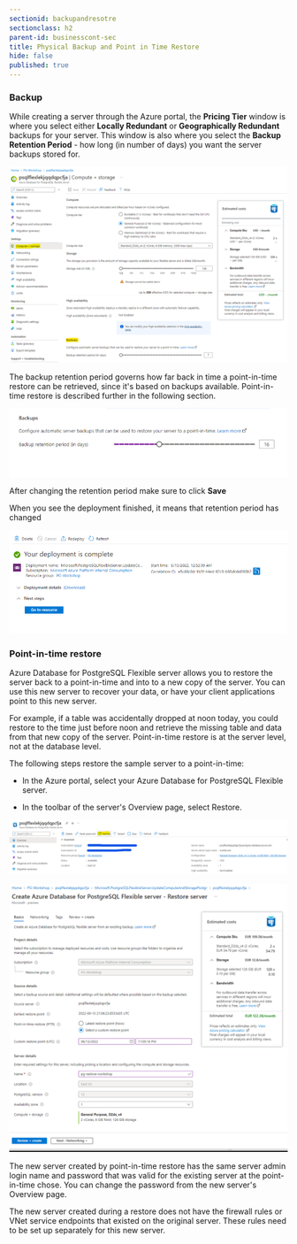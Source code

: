 ```yaml
---
sectionid: backupandresotre
sectionclass: h2
parent-id: businesscont-sec
title: Physical Backup and Point in Time Restore
hide: false
published: true
---
```


### Backup
While creating a server through the Azure portal, the **Pricing Tier** window is where you select either **Locally Redundant** or **Geographically Redundant** backups for your server. This window is also where you select the **Backup Retention Period** - how long (in number of days) you want the server backups stored for.


![Azure backup](media/backup-retention.png)



The backup retention period governs how far back in time a point-in-time restore can be retrieved, since it's based on backups available. Point-in-time restore is described further in the following section.

![Azure backup](media/backup-retention-2.png)

After changing the retention period make sure to click **Save**

When you see the deployment finished, it means that retention period has changed

![Azure backup](media/backup-retention-done.png)


### Point-in-time restore

Azure Database for PostgreSQL Flexible server allows you to restore the server back to a point-in-time and into to a new copy of the server. You can use this new server to recover your data, or have your client applications point to this new server.

For example, if a table was accidentally dropped at noon today, you could restore to the time just before noon and retrieve the missing table and data from that new copy of the server. Point-in-time restore is at the server level, not at the database level.

The following steps restore the sample server to a point-in-time:

* In the Azure portal, select your Azure Database for PostgreSQL Flexible server.

* In the toolbar of the server's Overview page, select Restore.

![Azure backup](media/azure_postgresql-restore.png)


![Azure backup](media/azure_postgresql-restore2.png)

The new server created by point-in-time restore has the same server admin login name and password that was valid for the existing server at the point-in-time chose. You can change the password from the new server's Overview page.

The new server created during a restore does not have the firewall rules or VNet service endpoints that existed on the original server. These rules need to be set up separately for this new server.